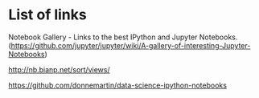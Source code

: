 # List of links

Notebook Gallery - Links to the best IPython and Jupyter Notebooks.(https://github.com/jupyter/jupyter/wiki/A-gallery-of-interesting-Jupyter-Notebooks)

http://nb.bianp.net/sort/views/

https://github.com/donnemartin/data-science-ipython-notebooks
